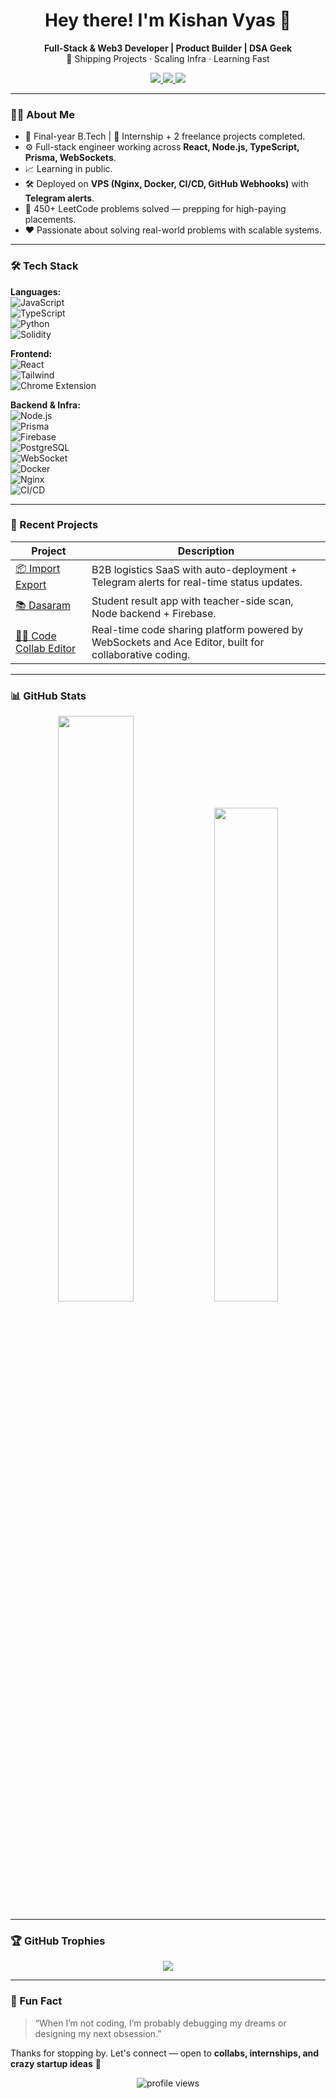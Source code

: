 <h1 align="center">Hey there! I'm Kishan Vyas 👋</h1>

<p align="center">
  <b>Full-Stack & Web3 Developer | Product Builder | DSA Geek</b><br>
  🔁 Shipping Projects · Scaling Infra · Learning Fast
</p>

<p align="center">
  <a href="https://kishanvyas.tech" target="_blank">
    <img src="https://img.shields.io/badge/Portfolio-%2312100E.svg?&style=for-the-badge&logo=vercel&logoColor=white" />
  </a>
  <a href="https://www.linkedin.com/in/kishan-vyas-aa4245251/" target="_blank">
    <img src="https://img.shields.io/badge/LinkedIn-%230077B5.svg?&style=for-the-badge&logo=linkedin&logoColor=white" />
  </a>
  <a href="mailto:kishanvyas308@gmail.com">
    <img src="https://img.shields.io/badge/Email-%23D14836.svg?&style=for-the-badge&logo=gmail&logoColor=white" />
  </a>
 
</p>

---

### 👨‍💻 About Me

- 🧠 Final-year B.Tech | 💼 Internship + 2 freelance projects completed.
- ⚙️ Full-stack engineer working across **React, Node.js, TypeScript, Prisma, WebSockets**.
- 📈 Learning in public.
- 🛠️ Deployed on **VPS (Nginx, Docker, CI/CD, GitHub Webhooks)** with **Telegram alerts**.
- 💪 450+ LeetCode problems solved — prepping for high-paying placements.
- ❤️ Passionate about solving real-world problems with scalable systems.

---

### 🛠️ Tech Stack

**Languages:**  
![JavaScript](https://img.shields.io/badge/-JavaScript-black?style=flat-square&logo=javascript)  
![TypeScript](https://img.shields.io/badge/-TypeScript-black?style=flat-square&logo=typescript)  
![Python](https://img.shields.io/badge/-Python-black?style=flat-square&logo=python)  
![Solidity](https://img.shields.io/badge/-Solidity-black?style=flat-square&logo=solidity)

**Frontend:**  
![React](https://img.shields.io/badge/-React-black?style=flat-square&logo=react)  
![Tailwind](https://img.shields.io/badge/-TailwindCSS-black?style=flat-square&logo=tailwind-css)  
![Chrome Extension](https://img.shields.io/badge/-Chrome--Extension-black?style=flat-square&logo=google-chrome)

**Backend & Infra:**  
![Node.js](https://img.shields.io/badge/-Node.js-black?style=flat-square&logo=node.js)  
![Prisma](https://img.shields.io/badge/-Prisma-black?style=flat-square&logo=prisma)  
![Firebase](https://img.shields.io/badge/-Firebase-black?style=flat-square&logo=firebase)  
![PostgreSQL](https://img.shields.io/badge/-PostgreSQL-black?style=flat-square&logo=postgresql)  
![WebSocket](https://img.shields.io/badge/-WebSocket-black?style=flat-square&logo=websocket)  
![Docker](https://img.shields.io/badge/-Docker-black?style=flat-square&logo=docker)  
![Nginx](https://img.shields.io/badge/-Nginx-black?style=flat-square&logo=nginx)  
![CI/CD](https://img.shields.io/badge/-CI/CD-black?style=flat-square&logo=github-actions)

---

### 🚀 Recent Projects

| Project | Description |
|--------|-------------|
| [📦 Import Export](https://github.com/KishanVyas308/Import-Export) | B2B logistics SaaS with auto-deployment + Telegram alerts for real-time status updates. |
| [📚 Dasaram](https://github.com/KishanVyas308/Dasharam) | Student result app with teacher-side scan, Node backend + Firebase. |
| [🧑‍💻 Code Collab Editor](https://github.com/KishanVyas308/Real-Time-Collaborative-Code-Editor) | Real-time code sharing platform powered by WebSockets and Ace Editor, built for collaborative coding. |


---

### 📊 GitHub Stats

<p align="center">
  <img src="https://github-readme-stats.vercel.app/api?username=KishanVyas308&show_icons=true&theme=radical&hide_border=true" width="49%" />
  <img src="https://github-readme-stats.vercel.app/api/top-langs/?username=KishanVyas308&layout=compact&theme=radical&hide_border=true" width="45%" />
</p>

---

### 🏆 GitHub Trophies

<p align="center">
  <img src="https://github-profile-trophy.vercel.app/?username=KishanVyas308&theme=radical&no-frame=true&row=1&column=6" />
</p>

---

### 🧠 Fun Fact

> “When I’m not coding, I’m probably debugging my dreams or designing my next obsession.”

Thanks for stopping by. Let's connect — open to **collabs, internships, and crazy startup ideas** 🚀

<p align="center">
  <img src="https://komarev.com/ghpvc/?username=KishanVyas308&style=flat-square&color=blue" alt="profile views" />
</p>
